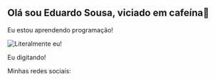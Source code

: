 ## Olá sou Eduardo Sousa, viciado em cafeína👋

Eu estou aprendendo programação!


![Literalmente eu!](https://encrypted-tbn0.gstatic.com/images?q=tbn:ANd9GcSeCXzQcs-RI-69zSAONFN3JwJeKLUGNuoWOw&s)

Eu digitando!

Minhas redes sociais:

<!--
**Eddscafe/Eddscafe** is a ✨ _special_ ✨ repository because its `README.md` (this file) appears on your GitHub profile.

Here are some ideas to get you started:

- 🔭 I’m currently working on ...
- 🌱 I’m currently learning ...
- 👯 I’m looking to collaborate on ...
- 🤔 I’m looking for help with ...
- 💬 Ask me about ...
- 📫 How to reach me: ...
- 😄 Pronouns: ...
- ⚡ Fun fact: ...
-->
